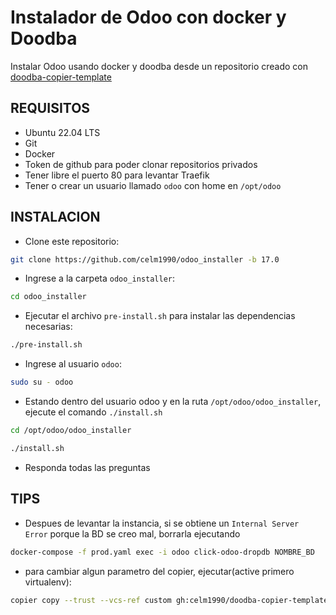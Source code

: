 <!-- /!\ do not modify above this line -->

# Instalador de Odoo con docker y Doodba

Instalar Odoo usando docker y doodba desde un repositorio creado con [doodba-copier-template](https://github.com/celm1990/doodba-copier-template)

<!-- /!\ do not modify below this line -->

## REQUISITOS
- Ubuntu 22.04 LTS
- Git
- Docker
- Token de github para poder clonar repositorios privados
- Tener libre el puerto 80 para levantar Traefik
- Tener o crear un usuario llamado `odoo` con home en `/opt/odoo`

## INSTALACION

- Clone este repositorio: 
```bash
git clone https://github.com/celm1990/odoo_installer -b 17.0
```
- Ingrese a la carpeta `odoo_installer`: 
```bash
cd odoo_installer
```

- Ejecutar el archivo `pre-install.sh` para instalar las dependencias necesarias:
```bash
./pre-install.sh
```
- Ingrese al usuario `odoo`: 
```bash
sudo su - odoo
```
- Estando dentro del usuario odoo y en la ruta `/opt/odoo/odoo_installer`, ejecute el comando `./install.sh`

```bash
cd /opt/odoo/odoo_installer
```
```bash
./install.sh
```
- Responda todas las preguntas

## TIPS
- Despues de levantar la instancia, si se obtiene un `Internal Server Error` porque la BD se creo mal, borrarla ejecutando
```bash
docker-compose -f prod.yaml exec -i odoo click-odoo-dropdb NOMBRE_BD
```
- para cambiar algun parametro del copier, ejecutar(active primero virtualenv):
```bash
copier copy --trust --vcs-ref custom gh:celm1990/doodba-copier-template --overwrite  .
```
